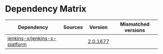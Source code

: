 # Dependency Matrix

Dependency | Sources | Version | Mismatched versions
---------- | ------- | ------- | -------------------
[jenkins-x/jenkins-x-platform](https://github.com/jenkins-x/jenkins-x-platform) |  | [2.0.1677](https://github.com/jenkins-x/jenkins-x-platform/releases/tag/v2.0.1677) | 
